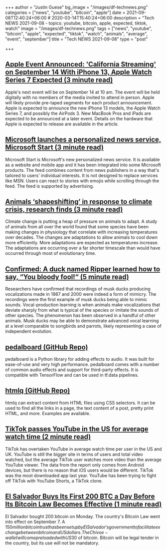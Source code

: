 +++
author = "Justin Guese"
bg_image = "/images/df-technews.png"
categories = ["news", "youtube", "bitcoin", "apple"]
date = 2021-09-08T12:40:24+06:00 # 2020-03-14T15:40:24+06:00
description = "Tech NEWS 2021-09-08 - topics: youtube, bitcoin, apple, expected, tiktok, watch"
image = "/images/df-technews.png"
tags = ["news", "youtube", "bitcoin", "apple", "expected", "tiktok", "watch", "animals", "average", "event", "september"]
title = "Tech NEWS 2021-09-08"
type = "post"

+++

## [Apple Event Announced: 'California Streaming' on September 14 With iPhone 13, Apple Watch Series 7 Expected (3 minute read)](https://www.macrumors.com/2021/09/07/apple-september-14-event/)

Apple's next event will be on September 14 at 10 am. The event will be held digitally with no members of the media invited to attend in person. Apple will likely provide pre-taped segments for each product announcement. Apple is expected to announce the new iPhone 13 models, the Apple Watch Series 7, and possibly the AirPods 3. New MacBook Pros and iPads are expected to be announced at a later event. Details on the hardware that Apple is expected to release are available in the article.

## [Microsoft launches a personalized news service, Microsoft Start (3 minute read)](https://techcrunch.com/2021/09/07/microsoft-launches-a-personalized-news-service-microsoft-start/)

Microsoft Start is Microsoft's new personalized news service. It is available as a website and mobile app and it has been integrated into some Microsoft products. The feed combines content from news publishers in a way that's tailored to users' individual interests. It is not designed to replace services like MSN. Users can react to stories with emojis while scrolling through the feed. The feed is supported by advertising.

## [Animals ‘shapeshifting’ in response to climate crisis, research finds (3 minute read)](https://www.theguardian.com/world/2021/sep/07/animals-shapeshifting-in-response-to-climate-crisis-research-finds)

Climate change is putting a heap of pressure on animals to adapt. A study of animals from all over the world found that some species have been making changes in physiology that correlate with increasing temperatures over decades. The changes are adaptations to allow animals to cool down more efficiently. More adaptations are expected as temperatures increase. The adaptations are occurring over a far shorter timescale than would have occurred through most of evolutionary time.

## [Confirmed: A duck named Ripper learned how to say, “You bloody fool!“ (5 minute read)](https://arstechnica.com/science/2021/09/confirmed-a-duck-named-ripper-learned-how-to-say-you-bloody-fool/)

Researchers have confirmed that recordings of musk ducks producing vocalizations made in 1987 and 2000 were indeed a form of mimicry. The recordings were the first example of musk ducks being able to mimic sounds. Vocal-production learning is when animals make vocalizations that deviate sharply from what is typical of the species or imitate the sounds of other species. The phenomenon has been observed in a handful of other animals. Musk ducks may be able to demonstrate advanced vocal learning at a level comparable to songbirds and parrots, likely representing a case of independent evolution.

## [pedalboard (GitHub Repo)](https://github.com/spotify/pedalboard)

pedalboard is a Python library for adding effects to audio. It was built for ease-of-use and very high performance. pedalboard comes with a number of common audio effects and support for third-party effects. It is compatible with TensorFlow and can be used in tf.data pipelines.

## [htmlq (GitHub Repo)](https://github.com/mgdm/htmlq)

htmlq can extract content from HTML files using CSS selectors. It can be used to find all the links in a page, the text content of a post, pretty print HTML, and more. Examples are available.

## [TikTok passes YouTube in the US for average watch time (2 minute read)](https://arstechnica.com/gadgets/2021/09/tiktok-passes-youtube-in-the-us-for-average-watch-time/)

TikTok has overtaken YouTube in average watch time per user in the US and UK. YouTube is still the bigger site in terms of users and total video watched, but the average TikTok user watches more video than the average YouTube viewer. The data from the report only comes from Android devices, but there is no reason that iOS users would be different. TikTok was the most downloaded app last year. YouTube has been trying to fight off TikTok with YouTube Shorts, a TikTok clone.

## [El Salvador Buys Its First 200 BTC a Day Before Its Bitcoin Law Becomes Effective (1 minute read)](https://www.coindesk.com/policy/2021/09/06/el-salvador-buys-its-first-200-btc-a-day-before-its-bitcoin-law-becomes-effective/)

El Salvador bought 200 bitcoin on Monday. The country's Bitcoin Law went into effect on September 7. A $150 million bitcoin trust has been set up by El Salvador's government to facilitate exchange between bitcoin and US dollars. The Chivo e-wallet will come preloaded with US$30 of bitcoin. Bitcoin will be legal tender in the country, but its use will not be mandatory.

